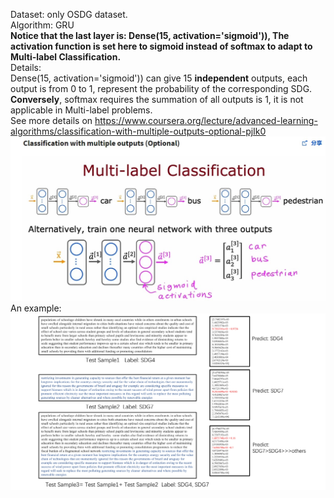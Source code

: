 Dataset: only OSDG dataset.  
Algorithm: GRU  
**Notice that the last layer is: Dense(15, activation='sigmoid')), 
The activation function is set here to sigmoid instead of softmax to adapt to Multi-label Classification.**  
Details:  
Dense(15, activation='sigmoid')) can give 15 **independent** outputs, each output is from 0 to 1,
represent the probability of the corresponding SDG.
**Conversely**, softmax requires the summation of all outputs is 1, it is not applicable in Multi-label problems.  
See more details on <https://www.coursera.org/lecture/advanced-learning-algorithms/classification-with-multiple-outputs-optional-pjIk0>  
![Alt text](./Andrew_Ng_slide.jpg)  
An example:  
![Alt text](./experiment.jpg)
